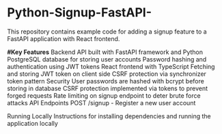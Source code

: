 # Python-Signup-FastAPI-

This repository contains example code for adding a signup feature to a FastAPI application with React frontend.

**#Key Features**
Backend API built with FastAPI framework and Python
PostgreSQL database for storing user accounts
Password hashing and authentication using JWT tokens
React frontend with TypeScript
Fetching and storing JWT token on client side
CSRF protection via synchronizer token pattern
Security
User passwords are hashed with bcrypt before storing in database
CSRF protection implemented via tokens to prevent forged requests
Rate limiting on signup endpoint to deter brute force attacks
API Endpoints
POST /signup - Register a new user account

Running Locally
Instructions for installing dependencies and running the application locally
